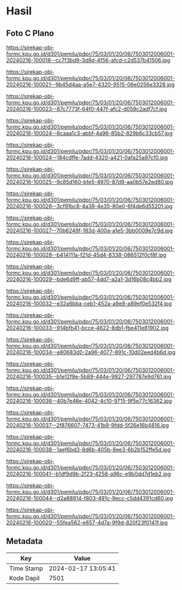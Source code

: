 # Hasil

## Foto C Plano

https://sirekap-obj-formc.kpu.go.id/d301/pemilu/pdpr/75/03/01/20/06/7503012006001-20240216-100018--cc7f3bd9-3d8d-4f56-afcd-c2d537b41506.jpg

https://sirekap-obj-formc.kpu.go.id/d301/pemilu/pdpr/75/03/01/20/06/7503012006001-20240216-100021--9b45d4aa-a5e7-4320-9515-06e0256e3328.jpg

https://sirekap-obj-formc.kpu.go.id/d301/pemilu/pdpr/75/03/01/20/06/7503012006001-20240216-100023--87c7773f-64f0-447f-afc2-d059c2adf7cf.jpg

https://sirekap-obj-formc.kpu.go.id/d301/pemilu/pdpr/75/03/01/20/06/7503012006001-20240216-100024--6caaa1c3-abbf-4a96-85b2-829b6c33cb57.jpg

https://sirekap-obj-formc.kpu.go.id/d301/pemilu/pdpr/75/03/01/20/06/7503012006001-20240216-100024--184cdffe-7add-4320-a421-0afa25a97cf0.jpg

https://sirekap-obj-formc.kpu.go.id/d301/pemilu/pdpr/75/03/01/20/06/7503012006001-20240216-100025--9c85d160-bfe5-4970-87d9-aa0b57e2ed80.jpg

https://sirekap-obj-formc.kpu.go.id/d301/pemilu/pdpr/75/03/01/20/06/7503012006001-20240216-100026--3cf91bc8-4a38-4e35-80e0-6f4de6d55201.jpg

https://sirekap-obj-formc.kpu.go.id/d301/pemilu/pdpr/75/03/01/20/06/7503012006001-20240216-100027--70b6249f-183d-400a-a1e5-3bb0009e7c9d.jpg

https://sirekap-obj-formc.kpu.go.id/d301/pemilu/pdpr/75/03/01/20/06/7503012006001-20240216-100028--b414111a-f21d-45d4-8338-086512f0cf8f.jpg

https://sirekap-obj-formc.kpu.go.id/d301/pemilu/pdpr/75/03/01/20/06/7503012006001-20240216-100029--bde6d9ff-ab57-4dd7-a2a1-3d16b08c4bb2.jpg

https://sirekap-obj-formc.kpu.go.id/d301/pemilu/pdpr/75/03/01/20/06/7503012006001-20240216-100032--e32a6bba-ceb1-452a-a9e8-a89ef0e532f4.jpg

https://sirekap-obj-formc.kpu.go.id/d301/pemilu/pdpr/75/03/01/20/06/7503012006001-20240216-100033--914bfb41-bcce-4622-8db1-fbe411e81902.jpg

https://sirekap-obj-formc.kpu.go.id/d301/pemilu/pdpr/75/03/01/20/06/7503012006001-20240216-100034--e80683d0-2a96-4077-891c-10d02eed4b6d.jpg

https://sirekap-obj-formc.kpu.go.id/d301/pemilu/pdpr/75/03/01/20/06/7503012006001-20240216-100035--b1e12f9e-5b89-444e-9927-297787e9d761.jpg

https://sirekap-obj-formc.kpu.go.id/d301/pemilu/pdpr/75/03/01/20/06/7503012006001-20240216-100036--40b7e46e-4042-4c10-9715-9f5e77c16362.jpg

https://sirekap-obj-formc.kpu.go.id/d301/pemilu/pdpr/75/03/01/20/06/7503012006001-20240216-100037--2f876607-7473-41b9-9fdd-5f26e16b4816.jpg

https://sirekap-obj-formc.kpu.go.id/d301/pemilu/pdpr/75/03/01/20/06/7503012006001-20240216-100038--1aef6bd3-8d6b-405b-8ee3-6b2b152ffe5d.jpg

https://sirekap-obj-formc.kpu.go.id/d301/pemilu/pdpr/75/03/01/20/06/7503012006001-20240216-100041--b1df9d9b-2f23-4258-a96c-e9b0dd7d1eb2.jpg

https://sirekap-obj-formc.kpu.go.id/d301/pemilu/pdpr/75/03/01/20/06/7503012006001-20240216-100044--d2a88914-f803-491c-9ecc-c5dd4391cd60.jpg

https://sirekap-obj-formc.kpu.go.id/d301/pemilu/pdpr/75/03/01/20/06/7503012006001-20240216-100020--55fea562-e657-4d7a-9f9d-820f23f0141f.jpg


## Metadata

| Key        | Value               |
| ---------- | ------------------- |
| Time Stamp | 2024-02-17 13:05:41 |
| Kode Dapil | 7501                |



